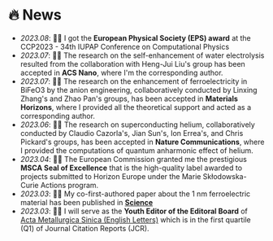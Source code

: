 # 🔥 News
- *2023.08*: 🎉🎉 I got the <b>European Physical Society (EPS) award</b> at the CCP2023 - 34th IUPAP Conference on Computational Physics
- *2023.07*: 🎉🎉 The research on the self-enhancement of water electrolysis resulted from the collaboration with Heng-Jui Liu's group has been accepted in <b>ACS Nano</b>, where I'm the corresponding author.
- *2023.07*: 🎉🎉 The research on the enhancement of ferroelectricity in BiFeO3 by the anion engineering, collaboratively conducted by Linxing Zhang's and Zhao Pan's groups, has been accepted in <b>Materials Horizons</b>, where I provided all the theoretical support and acted as a corresponding author.
- *2023.06*: 🎉🎉 The research on superconducting helium, collaboratively conducted by Claudio Cazorla's, Jian Sun's, Ion Errea's, and Chris Pickard's groups, has been accepted in <b>Nature Communications</b>, where I provided the computations of quantum anharmonic effect of helium.
- *2023.04*: 🎉🎉 The European Commission granted me the prestigious <b>MSCA Seal of Excellence</b> that is the high-quality label awarded to projects submitted to Horizon Europe under the Marie Skłodowska-Curie Actions program.
- *2023.03*: 🎉🎉 My co-first-authored paper about the 1 nm ferroelectric material has been published in [**Science**](https://doi.org/10.1126/science.abm5134)
- *2023.03*: 🎉🎉 I will serve as the **Youth Editor of the Editoral Board** of [Acta Metallurgica Sinica (English Letters)](https://www.springer.com/journal/40195) which is in the first quartile (Q1) of Journal Citation Reports (JCR).
